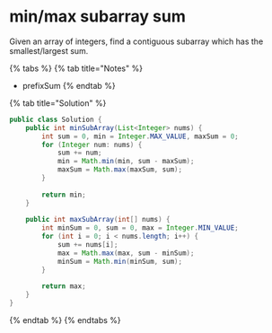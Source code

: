 # min/max subarray sum

Given an array of integers, find a contiguous subarray which has the smallest/largest sum.

{% tabs %}
{% tab title="Notes" %}
* prefixSum
{% endtab %}

{% tab title="Solution" %}
```java
public class Solution {
    public int minSubArray(List<Integer> nums) {
        int sum = 0, min = Integer.MAX_VALUE, maxSum = 0;
        for (Integer num: nums) {
            sum += num;
            min = Math.min(min, sum - maxSum);
            maxSum = Math.max(maxSum, sum);
        }
        
        return min;
    }
    
    public int maxSubArray(int[] nums) {
        int minSum = 0, sum = 0, max = Integer.MIN_VALUE;
        for (int i = 0; i < nums.length; i++) {
            sum += nums[i];
            max = Math.max(max, sum - minSum);
            minSum = Math.min(minSum, sum);
        }
        
        return max;
    }
}
```
{% endtab %}
{% endtabs %}

